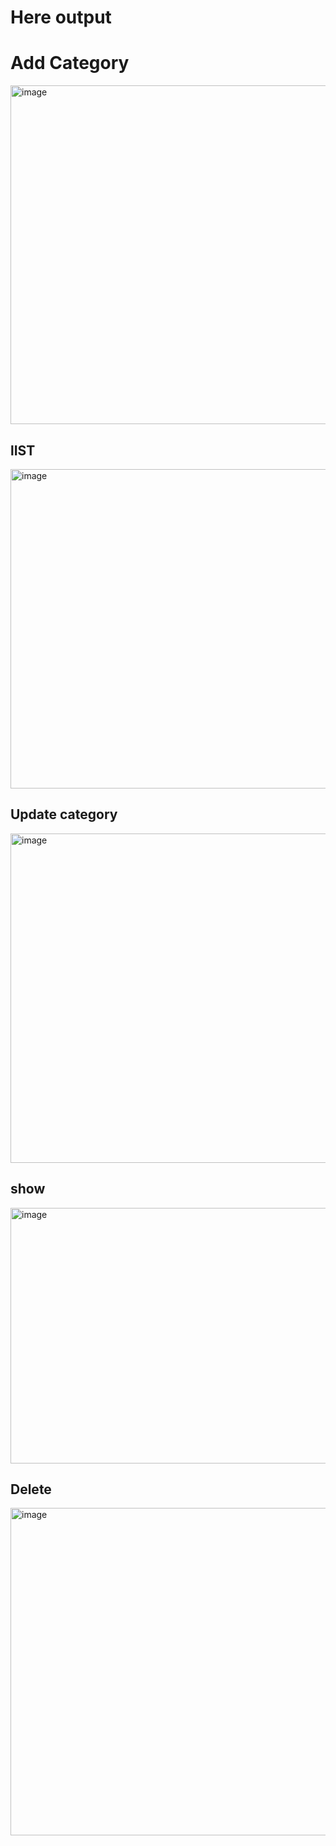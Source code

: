 # Here output
# Add Category
<img width="1150" height="542" alt="image" src="https://github.com/user-attachments/assets/13fc3abc-c26d-452e-90e6-62cfc35032db" />


## lIST
<img width="1193" height="511" alt="image" src="https://github.com/user-attachments/assets/909c0bfc-3767-48ea-982a-460bffedc808" />

## Update category
<img width="1167" height="527" alt="image" src="https://github.com/user-attachments/assets/96e9a7f6-5117-481c-9dd0-583153c45e43" />

## show
<img width="1203" height="409" alt="image" src="https://github.com/user-attachments/assets/698e25ee-3530-403f-b6dc-4655f23dc87e" />

## Delete
<img width="1197" height="524" alt="image" src="https://github.com/user-attachments/assets/8f3403e9-93e1-4751-aa8e-53ca0b7f61f1" />

